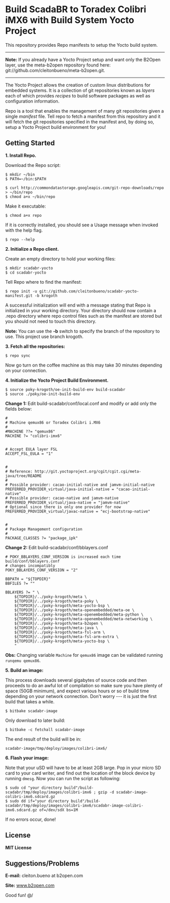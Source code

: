 Build ScadaBR to Toradex Colibri iMX6 with Build System Yocto Project
=============================================
This repository provides Repo manifests to setup the Yocto build system.

***
**Note:**
If you already have a Yocto Project setup and want only the B2Open layer, 
use the meta-b2open repository found here: 
git://github.com/cleitonbueno/meta-b2open.git.
***

The Yocto Project allows the creation of custom linux distributions for embedded
systems.  It is a collection of git repositories known as *layers* each of which 
provides *recipes* to build software packages as well as configuration information.

Repo is a tool that enables the management of many git repositories given a 
single *manifest* file.  Tell repo to fetch a manifest from this repository and
it will fetch the git repositories specified in the manifest and, by doing so,
setup a Yocto Project build environment for you!

Getting Started
---------------
**1.  Install Repo.**

Download the Repo script:

    $ mkdir ~/bin
    $ PATH=~/bin:$PATH

    $ curl http://commondatastorage.googleapis.com/git-repo-downloads/repo > ~/bin/repo
    $ chmod a+x ~/bin/repo

Make it executable:

    $ chmod a+x repo


If it is correctly installed, you should see a Usage message when invoked
with the help flag.

    $ repo --help

**2.  Initialize a Repo client.**

Create an empty directory to hold your working files:

    $ mkdir scadabr-yocto
    $ cd scadabr-yocto

Tell Repo where to find the manifest:

    $ repo init -u git://github.com/cleitonbueno/scadabr-yocto-manifest.git -b krogoth

A successful initialization will end with a message stating that Repo is
initialized in your working directory. Your directory should now
contain a .repo directory where repo control files such as the manifest are
stored but you should not need to touch this directory.

**Note:**
You can use the **-b** switch to specify the branch of the repository
to use.  This project use branch krogoth.


**3.  Fetch all the repositories:**

    $ repo sync

Now go turn on the coffee machine as this may take 30 minutes depending on
your connection.

**4.  Initialize the Yocto Project Build Environment.**

    $ source poky-krogoth/oe-init-build-env build-scadabr  
    $ source ./poky/oe-init-build-env

**Change 1:**
Edit build-scadabr/conf/local.conf and modify or add only the fields below:


    #
    # Machine qemux86 or Toradex Colibri i.MX6
    #
    #MACHINE ??= "qemux86"
    MACHINE ?= "colibri-imx6"


    # Accept EULA layer FSL 
    ACCEPT_FSL_EULA = "1"


    #
    # Reference: http://git.yoctoproject.org/cgit/cgit.cgi/meta-java/tree/README
    #
    # Possible provider: cacao-initial-native and jamvm-initial-native
    PREFERRED_PROVIDER_virtual/java-initial-native = "cacao-initial-native"
    # Possible provider: cacao-native and jamvm-native
    PREFERRED_PROVIDER_virtual/java-native = "jamvm-native"
    # Optional since there is only one provider for now
    PREFERRED_PROVIDER_virtual/javac-native = "ecj-bootstrap-native"


    #
    # Package Management configuration
    #
    PACKAGE_CLASSES ?= "package_ipk"



**Change 2:**
Edit build-scadabr/conf/bblayers.conf

    # POKY_BBLAYERS_CONF_VERSION is increased each time build/conf/bblayers.conf
    # changes incompatibly
    POKY_BBLAYERS_CONF_VERSION = "2"

    BBPATH = "${TOPDIR}"
    BBFILES ?= ""

    BBLAYERS ?= " \
        ${TOPDIR}/../poky-krogoth/meta \
        ${TOPDIR}/../poky-krogoth/meta-poky \
        ${TOPDIR}/../poky-krogoth/meta-yocto-bsp \
        ${TOPDIR}/../poky-krogoth/meta-openembedded/meta-oe \
        ${TOPDIR}/../poky-krogoth/meta-openembedded/meta-python \
        ${TOPDIR}/../poky-krogoth/meta-openembedded/meta-networking \
        ${TOPDIR}/../poky-krogoth/meta-b2open \
        ${TOPDIR}/../poky-krogoth/meta-java \
        ${TOPDIR}/../poky-krogoth/meta-fsl-arm \
        ${TOPDIR}/../poky-krogoth/meta-fsl-arm-extra \
        ${TOPDIR}/../poky-krogoth/meta-yocto-bsp \
        "

**Obs:**
Changing variable `Machine` for `qemux86` image can be validated running `runqemu qemux86`.


**5.  Build an image:**

This process downloads several gigabytes of source code and then proceeds to
do an awful lot of compilation so make sure you have plenty of space (50GB minimum), 
and expect various hours or so of build time depending on your network connection.
Don't worry --- it is just the first build that takes a while.

    $ bitbake scadabr-image

Only download to later build:

    $ bitbake -c fetchall scadabr-image

The end result of the build will be in:
    
    scadabr-image/tmp/deploy/images/colibri-imx6/


**6. Flash your image:**

Note that your uSD will have to be at least 2GB large. Pop in your micro SD card to your card writer, and find out the location of
the block device by running `dmesg`. Now you can run the script as following:

    $ sudo cd "your directory build"/build-scadabr/tmp/deploy/images/colibri-imx6 ; gzip -d scadabr-image-colibri-imx6.sdcard.gz
    $ sudo dd if="your directory build"/build-scadabr/tmp/deploy/images/colibri-imx6/scadabr-image-colibri-imx6.sdcard.gz of=/dev/sdX bs=1M

If no errors occur, done!


License
-------------------

**MIT License**


Suggestions/Problems
-------------------
**E-mail:** cleiton.bueno at b2open.com

**Site:**   www.b2open.com

Good fun! \@/


